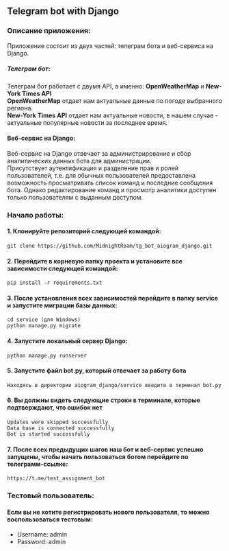 ## Telegram bot with Django 
### Описание приложения:
<p>Приложение состоит из двух частей: телеграм бота и веб-сервиса на Django.</p>

##### Телеграм бот:
<p>
Телеграм бот работает с двумя API, а именно: <b>OpenWeatherMap</b> и <b>New-York Times API</b></br>
<b>OpenWeatherMap</b> отдает нам актуальные данные по погоде выбранного региона. </br>
<b>New-York Times API</b> отдает нам актуальные новости, в нашем случае - актуальные популярные новости за последнее время.
</p>

#### Веб-сервис на Django:
<p>
Веб-сервис на Django отвечает за администрирование и сбор аналитических данных бота для администрации.</br>
Присутствует аутентификация и разделение прав и ролей пользователей, 
т.е. для обычных пользователей предоставлена возможность просматривать список команд и последние сообщения бота. 
Однако редактирование команд и просмотр аналитики доступен только пользователям с выданным доступом.
</p>


### Начало работы:

#### 1. Клонируйте репозиторий следующей командой:
    git clone https://github.com/MidnightRoam/tg_bot_aiogram_django.git

#### 2. Перейдите в корневую папку проекта и установите все зависимости следующей командой:
    pip install -r requirements.txt

#### 3. После установления всех зависимостей перейдите в папку service и запустите миграции базы данных:
    cd service (для Windows)
    python manage.py migrate

#### 4. Запустите локальный сервер Django:
    python manage.py runserver

#### 5. Запустите файл bot.py, который отвечает за работу бота
    Находясь в директории aiogram_django/service введите в терминал bot.py

#### 6. Вы должны видеть следующие строки в терминале, которые подтверждают, что ошибок нет
    Updates were skipped successfully
    Data base is connected successfully
    Bot is started successfully

#### 7. После всех предыдущих шагов наш бот и веб-сервис успешно запущены, чтобы начать пользоваться ботом перейдите по телеграмм-ссылке: 
    https://t.me/test_assignment_bot


### Тестовый пользователь:
#### Если вы не хотите регистрировать нового пользователя, то можно воспользоваться тестовым:
<ul>
    <li>Username: admin</li>
    <li>Password: admin</li>
</ul>